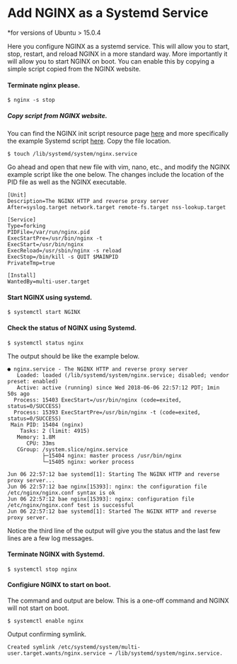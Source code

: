 # Add NGINX as a Systemd Service
\*for versions of Ubuntu > 15.0.4

Here you configure NGINX as a systemd service. This will allow you to start, stop, restart, and reload NGINX in a more standard way. More importantly it will allow you to start NGINX on boot. You can enable this by copying a simple script copied from the NGINX website.

#### Terminate nginx please.
```console
$ nginx -s stop
```
##### Copy script from NGINX website.
You can find the NGINX init script resource page [here](https://www.nginx.com/resources/wiki/start/topics/examples/initscripts/) and more specifically the example Systemd script [here](https://www.nginx.com/resources/wiki/start/topics/examples/systemd/). Copy the file location.

```console
$ touch /lib/systemd/system/nginx.service
```
Go ahead and open that new file with vim, nano, etc., and modify the NGINX example script like the one below. The changes include the location of the PID file as well as the NGINX executable.

  ```console
  [Unit]
  Description=The NGINX HTTP and reverse proxy server
  After=syslog.target network.target remote-fs.target nss-lookup.target

  [Service]
  Type=forking
  PIDFile=/var/run/nginx.pid
  ExecStartPre=/usr/bin/nginx -t
  ExecStart=/usr/bin/nginx
  ExecReload=/usr/sbin/nginx -s reload
  ExecStop=/bin/kill -s QUIT $MAINPID
  PrivateTmp=true

  [Install]
  WantedBy=multi-user.target
  ```

#### Start NGINX using systemd.
```console
$ systemctl start NGINX
```

#### Check the status of NGINX using Systemd.
```console
$ systemctl status nginx
```
The output should be like the example below.
  ```console
  ● nginx.service - The NGINX HTTP and reverse proxy server
     Loaded: loaded (/lib/systemd/system/nginx.service; disabled; vendor preset: enabled)
     Active: active (running) since Wed 2018-06-06 22:57:12 PDT; 1min 50s ago
    Process: 15403 ExecStart=/usr/bin/nginx (code=exited, status=0/SUCCESS)
    Process: 15393 ExecStartPre=/usr/bin/nginx -t (code=exited, status=0/SUCCESS)
   Main PID: 15404 (nginx)
      Tasks: 2 (limit: 4915)
     Memory: 1.8M
        CPU: 33ms
     CGroup: /system.slice/nginx.service
             ├─15404 nginx: master process /usr/bin/nginx
             └─15405 nginx: worker process

  Jun 06 22:57:12 bae systemd[1]: Starting The NGINX HTTP and reverse proxy server...
  Jun 06 22:57:12 bae nginx[15393]: nginx: the configuration file /etc/nginx/nginx.conf syntax is ok
  Jun 06 22:57:12 bae nginx[15393]: nginx: configuration file /etc/nginx/nginx.conf test is successful
  Jun 06 22:57:12 bae systemd[1]: Started The NGINX HTTP and reverse proxy server.
  ```

Notice the third line of the output will give you the status and the last few lines are a few log messages.

#### Terminate NGINX with Systemd.
```console
$ systemctl stop nginx
```
#### Configiure NGINX to start on boot.
The command and output are below. This is a one-off command and NGINX will not start on boot.
```console
$ systemctl enable nginx
```
Output confirming symlink.
  ```console
  Created symlink /etc/systemd/system/multi-user.target.wants/nginx.service → /lib/systemd/system/nginx.service.
  ```
